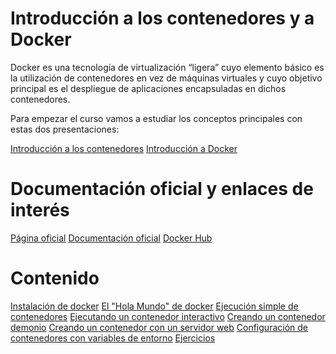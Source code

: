  # Introducción a los contenedores y a Docker
Docker es una tecnología de virtualización “ligera” cuyo elemento básico es la  utilización de contenedores en vez de máquinas virtuales y cuyo objetivo principal es el despliegue de aplicaciones encapsuladas en dichos contenedores.

Para empezar el curso vamos a estudiar los conceptos principales con estas dos presentaciones:

[Introducción a los contenedores](../../ContenidosTeoricos/introduccion_contenedores.pdf)
[Introducción a Docker](../../ContenidosTeoricos/introduccion_docker.pdf)

# Documentación oficial y enlaces de interés
[Página oficial](https://www.docker.com/)
[Documentación oficial](https://docs.docker.com/)
[Docker Hub](https://hub.docker.com/)

# Contenido
[Instalación de docker](instalacion.md)
[El "Hola Mundo" de docker](holamundo.md)
[Ejecución simple de contenedores](contenedor.md)
[Ejecutando un contenedor interactivo](interactivo.md)
[Creando un contenedor demonio](demonio.md)
[Creando un contenedor con un servidor web](web.md)
[Configuración de contenedores con variables de entorno](configuracion.md)
[Ejercicios](ejercicios.md)
